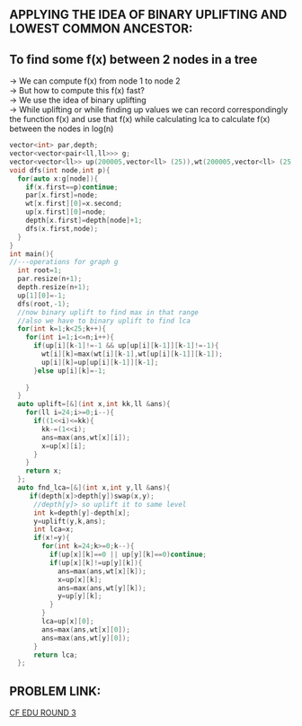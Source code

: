 **APPLYING THE IDEA OF BINARY UPLIFTING AND LOWEST COMMON ANCESTOR:**
--

To find some f(x) between 2 nodes in a tree
--

-> We can compute f(x) from node 1 to node 2 \
-> But how to compute this f(x) fast?\
-> We use the idea of binary uplifting\
-> While uplifting or while finding up values we can record correspondingly the function f(x) and use that f(x) while calculating lca to calculate f(x) between the nodes in log(n)

```cpp
vector<int> par,depth;
vector<vector<pair<ll,ll>>> g;
vector<vector<ll>> up(200005,vector<ll> (25)),wt(200005,vector<ll> (25));
void dfs(int node,int p){
  for(auto x:g[node]){
    if(x.first==p)continue;
    par[x.first]=node;
    wt[x.first][0]=x.second;
    up[x.first][0]=node;
    depth[x.first]=depth[node]+1;
    dfs(x.first,node);
  }
}
int main(){
//---operations for graph g
  int root=1;
  par.resize(n+1);
  depth.resize(n+1);
  up[1][0]=-1;
  dfs(root,-1);
  //now binary uplift to find max in that range
  //also we have to binary uplift to find lca 
  for(int k=1;k<25;k++){
    for(int i=1;i<=n;i++){
      if(up[i][k-1]!=-1 && up[up[i][k-1]][k-1]!=-1){
        wt[i][k]=max(wt[i][k-1],wt[up[i][k-1]][k-1]);
        up[i][k]=up[up[i][k-1]][k-1];
      }else up[i][k]=-1;
      
    }
  }
  auto uplift=[&](int x,int kk,ll &ans){
    for(ll i=24;i>=0;i--){
      if((1<<i)<=kk){
        kk-=(1<<i);
        ans=max(ans,wt[x][i]);
        x=up[x][i];
      }
    }
    return x;
  };
  auto fnd_lca=[&](int x,int y,ll &ans){
     if(depth[x]>depth[y])swap(x,y);
      //depth[y]> so uplift it to same level
      int k=depth[y]-depth[x];
      y=uplift(y,k,ans);
      int lca=x;
      if(x!=y){
        for(int k=24;k>=0;k--){
          if(up[x][k]==0 || up[y][k]==0)continue;
          if(up[x][k]!=up[y][k]){
            ans=max(ans,wt[x][k]);
            x=up[x][k];
            ans=max(ans,wt[y][k]);
            y=up[y][k];
          }
        }
        lca=up[x][0];
        ans=max(ans,wt[x][0]);
        ans=max(ans,wt[y][0]);
      }
      return lca; 
  };
```
**PROBLEM LINK:**
--

[CF EDU ROUND 3](https://codeforces.com/contest/609/problem/E)
